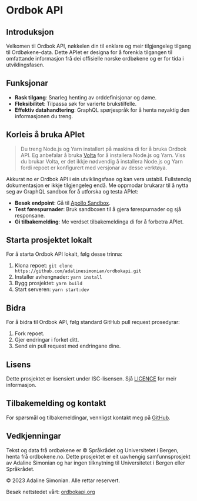 # Ordbok API

## Introduksjon

Velkomen til Ordbok API, nøkkelen din til enklare og meir tilgjengeleg tilgang til Ordbøkene-data. Dette APIet er designa for å forenkla tilgangen til omfattande informasjon frå dei offisielle norske ordbøkene og er for tida i utviklingsfasen.

## Funksjonar

- **Rask tilgang**: Snarleg henting av orddefinisjonar og døme.
- **Fleksibilitet**: Tilpassa søk for varierte brukstilfelle.
- **Effektiv datahandtering**: GraphQL spørjespråk for å henta nøyaktig den informasjonen du treng.

## Korleis å bruka APIet

> Du treng Node.js og Yarn installert på maskina di for å bruka Ordbok API. Eg anbefalar å bruka [Volta](https://volta.sh/) for å installera Node.js og Yarn. Viss du brukar Volta, er det ikkje nødvendig å installera Node.js og Yarn fordi repoet er konfigurert med versjonar av desse verktøya.

Akkurat no er Ordbok API i ein utviklingsfase og kan vera ustabil. Fullstendig dokumentasjon er ikkje tilgjengeleg endå. Me oppmodar brukarar til å nytta seg av GraphQL sandbox for å utforska og testa APIet:

- **Besøk endpoint**: Gå til [Apollo Sandbox](https://api.ordbokapi.org/graphql).
- **Test førespurnader**: Bruk sandboxen til å gjera førespurnader og sjå responsane.
- **Gi tilbakemelding**: Me verdset tilbakemeldinga di for å forbetra APIet.

## Starta prosjektet lokalt

For å starta Ordbok API lokalt, følg desse trinna:

1. Klona repoet: `git clone https://github.com/adalinesimonian/ordbokapi.git`
2. Installer avhengnader: `yarn install`
3. Bygg prosjektet: `yarn build`
4. Start serveren: `yarn start:dev`

## Bidra

For å bidra til Ordbok API, følg standard GitHub pull request prosedyrar:

1. Fork repoet.
2. Gjer endringar i forket ditt.
3. Send ein pull request med endringane dine.

## Lisens

Dette prosjektet er lisensiert under ISC-lisensen. Sjå [LICENCE](LICENCE) for meir informasjon.

## Tilbakemelding og kontakt

For spørsmål og tilbakemeldingar, vennligst kontakt meg på [GitHub](https://github.com/adalinesimonian/ordbokapi).

## Vedkjenningar

Tekst og data frå ordbøkene er © Språkrådet og Universitetet i Bergen, henta frå ordbokene.no. Dette prosjektet er eit uavhengig samfunnsprosjekt av Adaline Simonian og har ingen tilknytning til Universitetet i Bergen eller Språkrådet.

© 2023 Adaline Simonian. Alle rettar reservert.

Besøk nettstedet vårt: [ordbokapi.org](https://ordbokapi.org)
